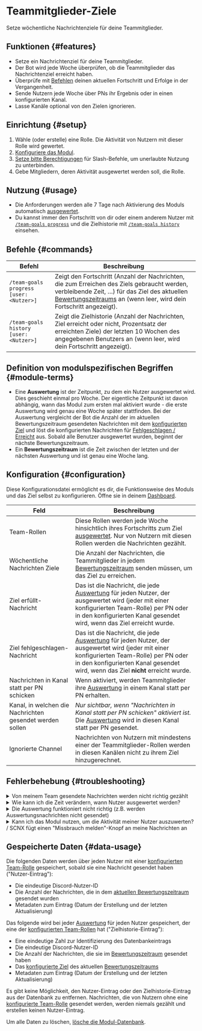 # Teammitglieder-Ziele

Setze wöchentliche Nachrichtenziele für deine Teammitglieder.

<ModuleOverview moduleName="team-goals" />

## Funktionen {#features}

* Setze ein Nachrichtenziel für deine Teammitglieder.
* Der Bot wird jede Woche überprüfen, ob die Teammitglieder das Nachrichtenziel erreicht haben.
* Überprüfe mit [Befehlen](#commands) deinen aktuellen Fortschritt und Erfolge in der Vergangenheit.
* Sende Nutzern jede Woche über PNs ihr Ergebnis oder in einen konfigurierten Kanal.
* Lasse Kanäle optional von den Zielen ignorieren.

## Einrichtung {#setup}

1. Wähle (oder erstelle) eine Rolle. Die Aktivität von Nutzern mit dieser Rolle wird gewertet.
2. [Konfiguriere das Modul](#configuration).
3. [Setze bitte Berechtigungen](./../../slash-commands) für Slash-Befehle, um unerlaubte Nutzung zu unterbinden.
4. Gebe Mitgliedern, deren Aktivität ausgewertet werden soll, die Rolle.

## Nutzung {#usage}

* Die Anforderungen werden alle 7 Tage nach Aktivierung des Moduls automatisch [ausgewertet](#module-terms).
* Du kannst immer den Fortschritt von dir oder einem anderem Nutzer mit [`/team-goals progress`](#commands) und die Zielhistorie mit [`/team-goals history`](#commands) einsehen.

## Befehle {#commands}

<SlashCommandExplanation />

| Befehl                                 | Beschreibung                                                                                                                                                                                                                        |
|----------------------------------------|-------------------------------------------------------------------------------------------------------------------------------------------------------------------------------------------------------------------------------------|
| `/team-goals progress [user:<Nutzer>]` | Zeigt den Fortschritt (Anzahl der Nachrichten, die zum Erreichen des Ziels gebraucht werden, verbleibende Zeit, …) für das Ziel des aktuellen [Bewertungszeitraums](#module-terms) an (wenn leer, wird dein Fortschritt angezeigt). |
| `/team-goals history [user:<Nutzer>]`  | Zeigt die Zielhistorie (Anzahl der Nachrichten, Ziel erreicht oder nicht, Prozentsatz der erreichten Ziele) der letzten 10 Wochen des angegebenen Benutzers an (wenn leer, wird dein Fortschritt angezeigt).                        |

## Definition von modulspezifischen Begriffen {#module-terms}

* Eine **Auswertung** ist der Zeitpunkt, zu dem ein Nutzer ausgewertet wird. Dies geschieht einmal pro Woche. Der eigentliche         Zeitpunkt ist davon abhängig, wann das Modul zum ersten mal aktiviert wurde - die erste Auswertung wird genau eine Woche
  später stattfinden. Bei der Auswertung vergleicht der Bot die Anzahl der im aktuellen Bewertungszeitraum gesendeten Nachrichten mit dem [konfigurierten Ziel](#configuration) und löst die konfigurierten Nachrichten für [Fehlgeschlagen / Erreicht](#configuration) aus. Sobald alle Benutzer ausgewertet wurden, beginnt der nächste Bewertungszeitraum.
* Ein **Bewertungszeitraum** ist die Zeit zwischen der letzten und der nächsten Auswertung und ist genau eine Woche lang.

## Konfiguration {#configuration}

Diese Konfigurationsdatei ermöglicht es dir, die Funktionsweise des Moduls und das Ziel selbst zu konfigurieren.
Öffne sie in
deinem [Dashboard](https://scnx.app/de/glink?page=bot/configuration?query=goal&file=team-goals%7Cconfig).

| Feld                                                     | Beschreibung                                                                                                                                                                                                                                  | 
|----------------------------------------------------------|-----------------------------------------------------------------------------------------------------------------------------------------------------------------------------------------------------------------------------------------------|
| Team-Rollen                                              | Diese Rollen werden jede Woche hinsichtlich ihres Fortschritts zum Ziel [ausgewertet](#module-terms). Nur von Nutzern mit diesen Rollen werden die Nachrichten gezählt.                                                                       |
| Wöchentliche Nachrichten Ziele                           | Die Anzahl der Nachrichten, die Teammitglieder in jedem [Bewertungszeitraum](#module-terms) senden müssen, um das Ziel zu erreichen.                                                                                                          | 
| Ziel erfüllt-Nachricht                                   | Das ist die Nachricht, die jede [Auswertung](#module-terms) für jeden Nutzer, der ausgewertet wird (jeder mit einer konfigurierten Team-Rolle) per PN oder in den konfigurierten Kanal gesendet wird, wenn das Ziel erreicht wurde.           |
| Ziel fehlgeschlagen-Nachricht                            | Das ist die Nachricht, die jede [Auswertung](#module-terms) für jeden Nutzer, der ausgewertet wird (jeder mit einer konfigurierten Team-Rolle) per PN oder in den konfigurierten Kanal gesendet wird, wenn das Ziel **nicht** erreicht wurde. |
| Nachrichten in Kanal statt per PN schicken               | Wenn aktiviert, werden Teammitglieder ihre [Auswertung](#module-terms) in einem Kanal statt per PN erhalten.                                                                                                                                  |
| Kanal, in welchen die Nachrichten gesendet werden sollen | *Nur sichtbar, wenn "Nachrichten in Kanal statt per PN schicken" aktiviert ist.*<br/>Die [Auswertung](#module-terms) wird in diesen Kanal statt per PN gesendet.                                                                              |
| Ignorierte Channel                                       | Nachrichten von Nutzern mit mindestens einer der Teammitglieder-Rollen werden in diesen Kanälen nicht zu ihrem Ziel hinzugerechnet.                                                                                                           |

## Fehlerbehebung {#troubleshooting}

<details>
  <summary>Von meinem Team gesendete Nachrichten werden nicht richtig gezählt</summary>
  Bitte stelle sicher, dass
  <ul>
    <li>der Bot Zugriff auf jeden Kanal hat, von welchem Nachrichten gezählt werden sollen und dass der Kanal kein <a href="#configuration">ignorierter Kanal</a> ist.</li>
    <li>der Nutzer mindestens eine der <a href="#configuration">konfigurierten Teammitglieder-Rollen</a> hat. Es werden nur Nachrichten gezählt, die gesendet wurden, während mindestens eine Teammitglieder-Rolle besessen wurde - Nachrichten, die gesendet wurden, bevor Nutzer die Teammitglieder-Rolle hatten, werden nie gezählt.</li>
  </ul>
</details>

<details>
  <summary>Wie kann ich die Zeit verändern, wann Nutzer ausgewertet werden?</summary>
  Es gibt keinen einfachen Weg, das zu tun. Der Auswertungszeitpunkt basiert auf dem genauen Zeitpunkt, zu dem das Modul das erste mal aktiviert wurde (die Auswertung findet jede Woche an diesem Tag zu dieser Zeit statt). Wenn du <i>wirklich</i> einen anderen Auswertungszeitpunkt benötigst, kannst du das Modul deaktivieren, 
  die <a href="./../../additional-features#reset-module-database">Modul-Datenbank löschen</a> und warten, bis der genaue Zeitpunkt erreicht ist, zu der die Auswertung stattfinden soll, und dann das Modul wieder aktivieren.
</details>

<details>
  <summary>Die Auswertung funktioniert nicht richtig (z.B. werden Auswertungsnachrichten nicht gesendet)</summary>
  Bitte stelle sicher, dass
   <ul>
    <li>der Bot die Berecchtigung hat, Nachrichten in den <a href="#configuration">konfigurierten Kanal</a> zu senden, wenn aktiviert.</li>
    <li>deine Teammitglieder mindestens eine der <a href="#configuration">konfigurierten Team-Rollen</a> besitzen.</li>
    <li>die <a href="#configuration">konfigurierte Nachricht</a> nicht inkorrekt ist.</li>
  </ul>
  Selbst wenn keine Auswertung gesendet wurde, kannst du immer die Zielhistorie mit dem Slash-Befehl <a href="#commands"><code>/team-goals history</code></a> einsehen.
</details>

<details>
  <summary>Kann ich das Modul nutzen, um die Aktivität meiner Nutzer auszuwerten? / SCNX fügt einen "Missbrauch melden"-Knopf an meine Nachrichten an</summary>
  Eine solche Nutzung verstößt gegen unsere <a href="https://sc-net.work/scnx-tos">Nutzungsbedingungen</a>, da du unsere Software nutzt, um deine mit Spam zu belästigen. Du darfst das Modul nur
  zum Auswerten der Aktivität deiner Teammitglieder und nur mit deren Einverständnis nutzen.
  Wenn du die PN-Funktion von diesem Modul nutzt und eine ungewöhnlich hohe Anzahl an Mitgliedern auf deinem Server auswertest, wird SCNX eventuell automatisch einen "Missbrauch melden"-Knopf an deine Nachrichten anhängen.
  Du kannst auf <a href="https://sc-net.work/report-mass-dm">sc-net.work/report-mass-dm</a> mehr darüber erfahren (das ist auch der im Knopf verlinkte Link).
  Die meisten unserer Nutzer sind nie davon betroffen, und du musst dir normalerweise keine Gedanken machen, wenn du das Modul wie beschrieben benutzt.
</details>

## Gespeicherte Daten {#data-usage}

Die folgenden Daten werden über jeden Nutzer mit einer [konfigurierten Team-Rolle](#configuration) gespeichert, sobald sie eine
Nachricht gesendet haben ("Nutzer-Eintrag"):

* Die eindeutige Discord-Nutzer-ID
* Die Anzahl der Nachrichten, die in dem [aktuellen Bewertungszeitraum](#module-terms) gesendet wurden
* Metadaten zum Eintrag (Datum der Erstellung und der letzten Aktualisierung)

Das folgende wird bei jeder [Auswertung](#module-terms) für jeden Nutzer gespeichert, der eine der
[konfigurierten Team-Rollen](#configuration) hat ("Zielhistorie-Eintrag"):

* Eine eindeutige Zahl zur Identifizierung des Datenbankeintrags
* Die eindeutige Discord-Nutzer-ID
* Die Anzahl der Nachrichten, die sie im [Bewertungszeitraum](#module-terms) gesendet haben
* Das [konfigurierte Ziel](#configuration) des aktuellen [Bewertungszeitraums](#module-terms)
* Metadaten zum Eintrag (Datum der Erstellung und der letzten Aktualisierung)

Es gibt keine Möglichkeit, den Nutzer-Eintrag oder den Zielhistorie-Eintrag aus der Datenbank zu entfernen.
Nachrichten, die von Nutzern ohne eine [konfigurierte Team-Rolle](#configuration) gesendet werden, werden niemals gezählt und erstellen keinen Nutzer-Eintrag.

Um alle Daten zu löschen, [lösche die Modul-Datenbank](./../../additional-features#reset-module-database). 
